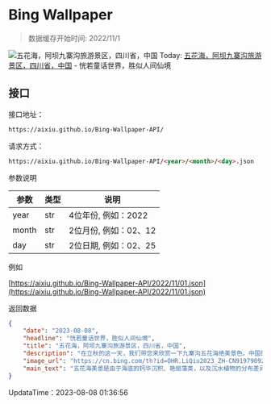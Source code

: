 # Bing Wallpaper

> 数据缓存开始时间: 2022/11/1

![五花海，阿坝九寨沟旅游景区，四川省，中国](https://cn.bing.com/th?id=OHR.LiQiu2023_ZH-CN9197909278_1920x1080.webp)
Today: [五花海，阿坝九寨沟旅游景区，四川省，中国](https://cn.bing.com/th?id=OHR.LiQiu2023_ZH-CN9197909278_1920x1080.webp) - 恍若童话世界，胜似人间仙境

## 接口

接口地址：

```html
https://aixiu.github.io/Bing-Wallpaper-API/
```

请求方式：

```html
https://aixiu.github.io/Bing-Wallpaper-API/<year>/<month>/<day>.json
```

参数说明

| 参数 | 类型 | 说明 |
| - | - | - |
| year | str | 4位年份, 例如：2022 |
| month | str | 2位月份, 例如：02、12 |
| day | str | 2位日期, 例如：02、25 |

例如

[https://aixiu.github.io/Bing-Wallpaper-API/2022/11/01.json](https://aixiu.github.io/Bing-Wallpaper-API/2022/11/01.json)

返回数据

```json
{
    "date": "2023-08-08",
    "headline": "恍若童话世界，胜似人间仙境",
    "title": "五花海，阿坝九寨沟旅游景区，四川省，中国",
    "description": "在立秋的这一天，我们带您来欣赏一下九寨沟五花海绝美景色。中国的秋季景色堪称四季之最，树木层林尽染，叠翠流金。虽然酷热与凉爽的分水岭并不在立秋这一天，但是人们在经历了一个夏季的高温季节后，开始期待秋日的凉爽温度，也开始期待出门欣赏秋季的美景。",
    "image_url": "https://cn.bing.com/th?id=OHR.LiQiu2023_ZH-CN9197909278_1920x1080.webp",
    "main_text": "五花海美景是由于海底的钙华沉积、艳丽藻类，以及沉水植物的分布差异而形成的，海中斑斓的色块似无数块宝石镶嵌成的巨形佩饰，珠光宝气，雍容华贵。"
}
```

UpdataTime：2023-08-08 01:36:56
